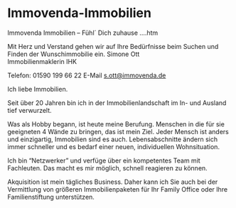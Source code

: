 # Immovenda-Immobilien
Immovenda Immobilien – Fühl´ Dich zuhause ….htm


Mit Herz und Verstand gehen wir auf Ihre Bedürfnisse beim Suchen und Finden der Wunschimmobilie ein.
Simone Ott	
Immobilienmaklerin IHK

Telefon: 01590 199 66 22
E-Mail s.ott@immovenda.de

Ich liebe Immobilien.

Seit über 20 Jahren bin ich in der Immobilienlandschaft im In- und Ausland tief verwurzelt.

Was als Hobby begann, ist heute meine Berufung. Menschen in die für sie geeigneten 4 Wände zu bringen, das ist mein Ziel. Jeder Mensch ist anders und einzigartig, Immobilien sind es auch. Lebensabschnitte ändern sich immer schneller und es bedarf einer neuen, individuellen Wohnsituation.

Ich bin “Netzwerker” und verfüge über ein kompetentes Team mit Fachleuten. Das macht es mir möglich, schnell reagieren zu können.

Akquisition ist mein tägliches Business. Daher kann ich Sie auch bei der Vermittlung von größeren Immobilienpaketen für Ihr Family Office oder Ihre Familienstiftung unterstützen.
